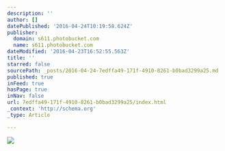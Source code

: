 ```yaml
---
description: ''
author: []
datePublished: '2016-04-24T10:19:58.624Z'
publisher:
  domain: s611.photobucket.com
  name: s611.photobucket.com
dateModified: '2016-04-23T16:52:55.563Z'
title: ''
starred: false
sourcePath: _posts/2016-04-24-7edffa49-171f-4910-8261-b0bad3299a25.md
published: true
inFeed: true
hasPage: true
inNav: false
url: 7edffa49-171f-4910-8261-b0bad3299a25/index.html
_context: 'http://schema.org'
_type: Article

---
```

![](http://i611.photobucket.com/albums/tt191/Leda_Grace_Rasmussen/2016-04-21%2020.31.06_zpsp7xldzyb.jpg?1461429577970&1461429588771&1461429602723&1461429624430)